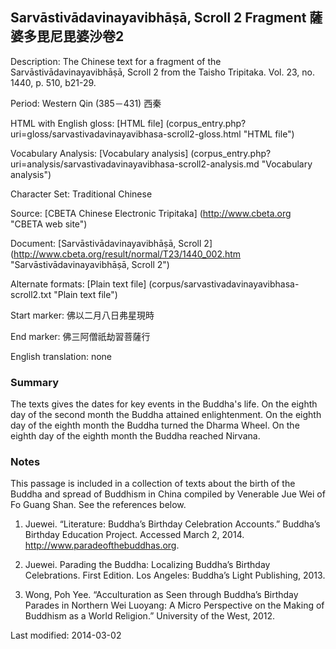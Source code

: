 ## Sarvāstivādavinayavibhāṣā, Scroll 2 Fragment 薩婆多毘尼毘婆沙卷2 

Description: The Chinese text for a fragment of the Sarvāstivādavinayavibhāṣā, Scroll 2 from the Taisho Tripitaka. Vol. 23, no. 1440, p. 510, b21-29.

Period: Western Qin (385－431) 西秦

HTML with English gloss: [HTML file] (corpus_entry.php?uri=gloss/sarvastivadavinayavibhasa-scroll2-gloss.html "HTML file")

Vocabulary Analysis: [Vocabulary analysis] (corpus_entry.php?uri=analysis/sarvastivadavinayavibhasa-scroll2-analysis.md "Vocabulary analysis")

Character Set: Traditional Chinese

Source: [CBETA Chinese Electronic Tripitaka] (http://www.cbeta.org "CBETA web site")

Document: [Sarvāstivādavinayavibhāṣā, Scroll 2] (http://www.cbeta.org/result/normal/T23/1440_002.htm "Sarvāstivādavinayavibhāṣā, Scroll 2")

Alternate formats: [Plain text file] (corpus/sarvastivadavinayavibhasa-scroll2.txt "Plain text file")

Start marker: 佛以二月八日弗星現時

End marker: 佛三阿僧祇劫習菩薩行

English translation: none

### Summary
The texts gives the dates for key events in the Buddha's life. On the eighth day of the second month the Buddha attained enlightenment. On the eighth day of the eighth month the Buddha turned the Dharma Wheel. On the eighth day of the eighth month the Buddha reached Nirvana.

### Notes
This passage is included in a collection of texts about the birth of the Buddha and spread of Buddhism in China compiled by Venerable Jue Wei of Fo Guang Shan. See the references below.

1. Juewei. “Literature: Buddha’s Birthday Celebration Accounts.” Buddha’s Birthday Education Project. Accessed March 2, 2014. <a href="http://www.paradeofthebuddhas.org">http://www.paradeofthebuddhas.org</a>.

2. Juewei. Parading the Buddha: Localizing Buddha’s Birthday Celebrations. First Edition. Los Angeles: Buddha’s Light Publishing, 2013.

3. Wong, Poh Yee. “Acculturation as Seen through Buddha’s Birthday Parades in Northern Wei Luoyang: A Micro Perspective on the Making of Buddhism as a World Religion.” University of the West, 2012.

Last modified: 2014-03-02

